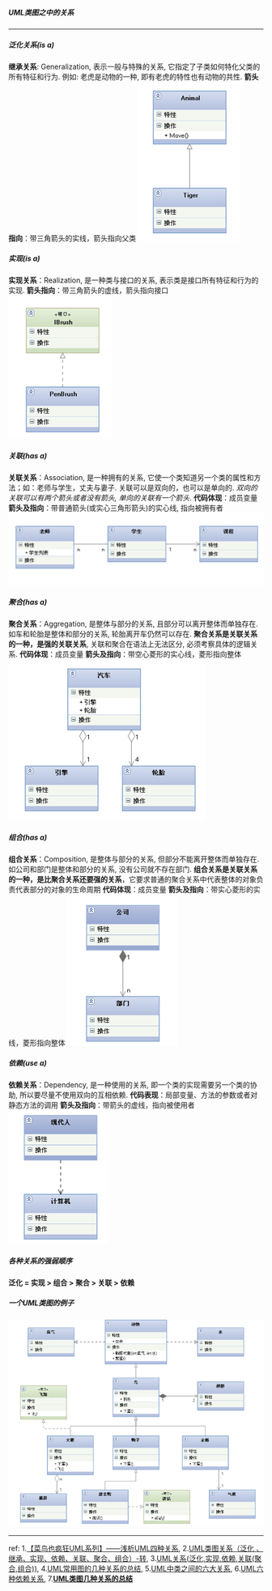 ##### UML类图之中的关系

***
##### 泛化关系(is a)
**继承关系**: Generalization, 表示一般与特殊的关系, 它指定了子类如何特化父类的所有特征和行为. 例如: 老虎是动物的一种, 即有老虎的特性也有动物的共性. 
**箭头指向**：带三角箭头的实线，箭头指向父类
![fanhua](../images/fanhua.gif)



##### 实现(is a)
**实现关系**：Realization, 是一种类与接口的关系, 表示类是接口所有特征和行为的实现.
**箭头指向**：带三角箭头的虚线，箭头指向接口
![shixian](../images/shixian.gif)



#####  关联(has a)
**关联关系**：Association, 是一种拥有的关系, 它使一个类知道另一个类的属性和方法；如：老师与学生，丈夫与妻子. 关联可以是双向的，也可以是单向的. *双向的关联可以有两个箭头或者没有箭头, 单向的关联有一个箭头*.
**代码体现**：成员变量
**箭头及指向**：带普通箭头(或实心三角形箭头)的实心线, 指向被拥有者
![guanlian](../images/guanlian.gif)



#####  聚合(has a)
**聚合关系**：Aggregation, 是整体与部分的关系, 且部分可以离开整体而单独存在. 如车和轮胎是整体和部分的关系, 轮胎离开车仍然可以存在. **聚合关系是关联关系的一种，是强的关联关系**, 关联和聚合在语法上无法区分, 必须考察具体的逻辑关系.
**代码体现**：成员变量
**箭头及指向**：带空心菱形的实心线，菱形指向整体
![juhe](../images/juhe.gif)



#####  组合(has a)
**组合关系**：Composition, 是整体与部分的关系, 但部分不能离开整体而单独存在. 如公司和部门是整体和部分的关系, 没有公司就不存在部门. **组合关系是关联关系的一种，是比聚合关系还要强的关系**，它要求普通的聚合关系中代表整体的对象负责代表部分的对象的生命周期
**代码体现**：成员变量
**箭头及指向**：带实心菱形的实线，菱形指向整体
![zuhe](../images/zuhe.gif)



#####  依赖(use a)
**依赖关系**：Dependency, 是一种使用的关系,  即一个类的实现需要另一个类的协助, 所以要尽量不使用双向的互相依赖.
**代码表现**：局部变量、方法的参数或者对静态方法的调用
**箭头及指向**：带箭头的虚线，指向被使用者
![yilai](../images/yilai.gif)



#####  各种关系的强弱顺序
**泛化 = 实现 > 组合 > 聚合 > 关联 > 依赖**



#####  一个UML类图的例子
![umlcom](../images/umlcom.gif)



---
ref:
1.[【菜鸟也疯狂UML系列】——浅析UML四种关系](https://www.cnblogs.com/clnchanpin/p/7279916.html),   2.[UML类图关系（泛化 、继承、实现、依赖、关联、聚合、组合）-转](https://www.cnblogs.com/alex-blog/articles/2704214.html),   3.[UML关系(泛化,实现,依赖,关联(聚合,组合))](https://justsee.iteye.com/blog/808799),   4.[UML常用图的几种关系的总结](https://blog.csdn.net/qq_27650777/article/details/72724461),   5.[UML中类之间的六大关系](https://blog.csdn.net/ruren1/article/details/81584232),   6.[UML六种依赖关系](https://blog.csdn.net/qq_39627843/article/details/82560798),   7.[**UML类图几种关系的总结**](http://www.uml.org.cn/oobject/201609062.asp)